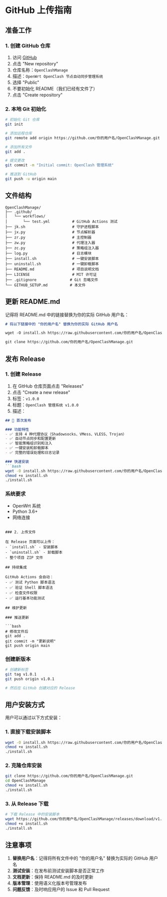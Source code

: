 # GitHub 上传指南

## 准备工作

### 1. 创建 GitHub 仓库

1. 访问 [GitHub](https://github.com)
2. 点击 "New repository"
3. 仓库名称：`OpenClashManage`
4. 描述：`OpenWrt OpenClash 节点自动同步管理系统`
5. 选择 "Public"
6. 不要初始化 README（我们已经有文件了）
7. 点击 "Create repository"

### 2. 本地 Git 初始化

```bash
# 初始化 Git 仓库
git init

# 添加远程仓库
git remote add origin https://github.com/你的用户名/OpenClashManage.git

# 添加所有文件
git add .

# 提交更改
git commit -m "Initial commit: OpenClash 管理系统"

# 推送到 GitHub
git push -u origin main
```

## 文件结构

```
OpenClashManage/
├── .github/
│   └── workflows/
│       └── test.yml          # GitHub Actions 测试
├── jk.sh                     # 守护进程脚本
├── jx.py                     # 节点解析器
├── zr.py                     # 主控制器
├── zw.py                     # 代理注入器
├── zc.py                     # 策略组注入器
├── log.py                    # 日志模块
├── install.sh                # 一键安装脚本
├── uninstall.sh              # 一键卸载脚本
├── README.md                 # 项目说明文档
├── LICENSE                   # MIT 许可证
├── .gitignore               # Git 忽略文件
└── GITHUB_SETUP.md          # 本文件
```

## 更新 README.md

记得将 README.md 中的链接替换为你的实际 GitHub 用户名：

```markdown
# 将以下链接中的 "你的用户名" 替换为你的实际 GitHub 用户名

wget -O install.sh https://raw.githubusercontent.com/你的用户名/OpenClashManage/main/install.sh

git clone https://github.com/你的用户名/OpenClashManage.git
```

## 发布 Release

### 1. 创建 Release

1. 在 GitHub 仓库页面点击 "Releases"
2. 点击 "Create a new release"
3. 标签：`v1.0.0`
4. 标题：`OpenClash 管理系统 v1.0.0`
5. 描述：

```markdown
## 🎉 首次发布

### 功能特性
- ✅ 支持 4 种代理协议（Shadowsocks、VMess、VLESS、Trojan）
- ✅ 自动节点同步和配置更新
- ✅ 智能策略组识别和注入
- ✅ 一键安装和卸载脚本
- ✅ 完整的错误处理和日志记录

### 快速安装
```bash
wget -O install.sh https://raw.githubusercontent.com/你的用户名/OpenClashManage/main/install.sh
chmod +x install.sh
./install.sh
```

### 系统要求
- OpenWrt 系统
- Python 3.6+
- 网络连接
```

### 2. 上传文件

在 Release 页面可以上传：
- `install.sh` - 安装脚本
- `uninstall.sh` - 卸载脚本
- 整个项目 ZIP 文件

## 持续集成

GitHub Actions 会自动：
- ✅ 测试 Python 脚本语法
- ✅ 验证 Shell 脚本语法
- ✅ 检查文件权限
- ✅ 运行基本功能测试

## 维护更新

### 推送更新

```bash
# 修改文件后
git add .
git commit -m "更新说明"
git push origin main
```

### 创建新版本

```bash
# 创建新标签
git tag v1.0.1
git push origin v1.0.1

# 然后在 GitHub 创建对应的 Release
```

## 用户安装方式

用户可以通过以下方式安装：

### 1. 直接下载安装脚本
```bash
wget -O install.sh https://raw.githubusercontent.com/你的用户名/OpenClashManage/main/install.sh
chmod +x install.sh
./install.sh
```

### 2. 克隆仓库安装
```bash
git clone https://github.com/你的用户名/OpenClashManage.git
cd OpenClashManage
chmod +x install.sh
./install.sh
```

### 3. 从 Release 下载
```bash
# 下载 Release 中的安装脚本
wget https://github.com/你的用户名/OpenClashManage/releases/download/v1.0.0/install.sh
chmod +x install.sh
./install.sh
```

## 注意事项

1. **替换用户名**：记得将所有文件中的 "你的用户名" 替换为实际的 GitHub 用户名
2. **测试安装**：在发布前测试安装脚本是否正常工作
3. **文档更新**：保持 README.md 的及时更新
4. **版本管理**：使用语义化版本号管理发布
5. **问题反馈**：及时响应用户的 Issue 和 Pull Request 